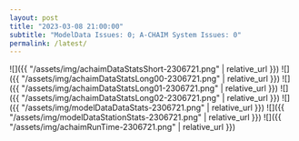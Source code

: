 ```yaml
---
layout: post
title: "2023-03-08 21:00:00"
subtitle: "ModelData Issues: 0; A-CHAIM System Issues: 0"
permalink: /latest/
---
```


![]({{ "/assets/img/achaimDataStatsShort-2306721.png" | relative_url }})
![]({{ "/assets/img/achaimDataStatsLong00-2306721.png" | relative_url }})
![]({{ "/assets/img/achaimDataStatsLong01-2306721.png" | relative_url }})
![]({{ "/assets/img/achaimDataStatsLong02-2306721.png" | relative_url }})
![]({{ "/assets/img/modelDataDataStats-2306721.png" | relative_url }})
![]({{ "/assets/img/modelDataStationStats-2306721.png" | relative_url }})
![]({{ "/assets/img/achaimRunTime-2306721.png" | relative_url }})



